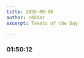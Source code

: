 ```yaml
---
title: 2020-09-08
author: cdddar
excerpt: Tweets of the Day

---
```


### 01:50:12

<blockquote class="twitter-tweet"><p lang="ja" dir="ltr"></p><a href="https://twitter.com/ftktan/status/1302778206974406657?ref_src=twsrc%5Etfw"></a></blockquote><script async src="https://platform.twitter.com/widgets.js" charset="utf-8"></script>
